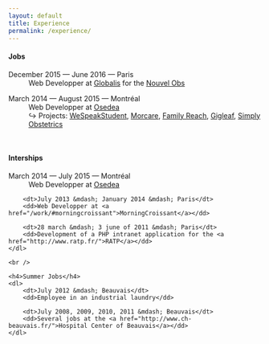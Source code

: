 ```yaml
---
layout: default
title: Experience
permalink: /experience/
---
```


<div id="page-experience">
    <h4>Jobs</h4>
    <dl>
        <dt>December 2015 &mdash; June 2016 &mdash; Paris</dt>
        <dd>Web Developper at <a href="https://www.globalis-ms.com/">Globalis</a> for the <a href="/work/#nouvelobs">Nouvel Obs</a></dd>
    </dl>
    <dl>
        <dt>March 2014 &mdash; August 2015 &mdash; Montréal</dt>
        <dd>
            Web Developper at <a href="http://osedea.com/">Osedea</a><br />
            &#8618; Projects: <a href="/work/#wespeakstudent">WeSpeakStudent</a>, <a href="/work/#morcare">Morcare</a>, <a href="/work/#family-reach">Family Reach</a>, <a href="/work/#gigleaf">Gigleaf</a>, <a href="/work/#simply-obstetrics">Simply Obstetrics</a>
        </dd>
    </dl>
    <br />
    <h4>Interships</h4>
    <dl>
        <dt>March 2014 &mdash; July 2015 &mdash; Montréal</dt>
        <dd>Web Developper at <a href="http://osedea.com/">Osedea</a></dd>

        <dt>July 2013 &mdash; January 2014 &mdash; Paris</dt>
        <dd>Web Developper at <a href="/work/#morningcroissant">MorningCroissant</a></dd>

        <dt>28 march &mdash; 3 june of 2011 &mdash; Paris</dt>
        <dd>Development of a PHP intranet application for the <a href="http://www.ratp.fr/">RATP</a></dd>
    </dl>

    <br />

    <h4>Summer Jobs</h4>
    <dl>
        <dt>July 2012 &mdash; Beauvais</dt>
        <dd>Employee in an industrial laundry</dd>

        <dt>July 2008, 2009, 2010, 2011 &mdash; Beauvais</dt>
        <dd>Several jobs at the <a href="http://www.ch-beauvais.fr/">Hospital Center of Beauvais</a></dd>
    </dl>
</div>
